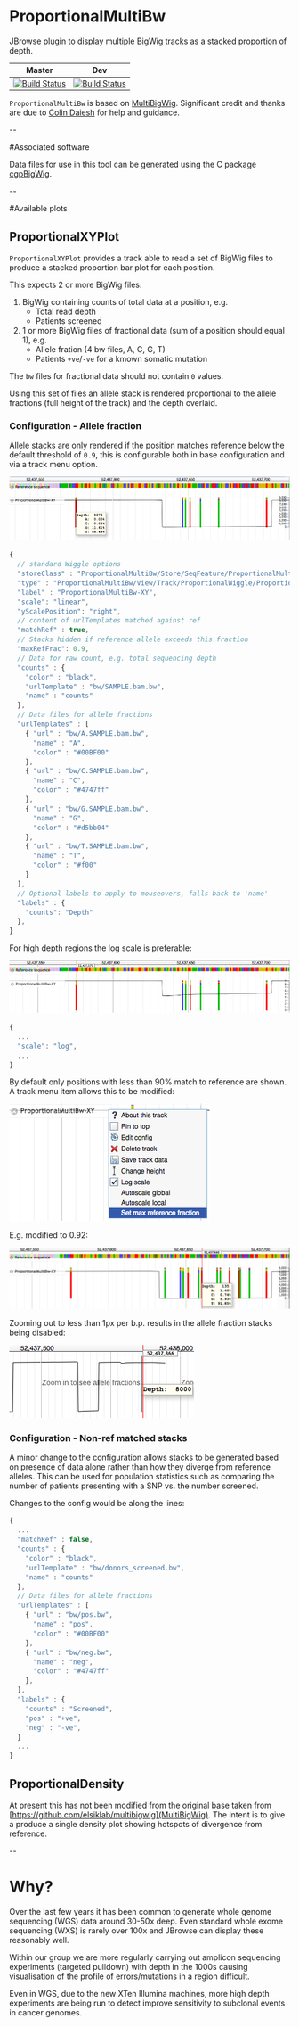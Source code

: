 # ProportionalMultiBw
JBrowse plugin to display multiple BigWig tracks as a stacked proportion of depth.

| Master | Dev |
|---|---|
| [![Build Status](https://travis-ci.org/cancerit/proportionalmultibw.svg?branch=master)](https://travis-ci.org/cancerit/proportionalmultibw) |  [![Build Status](https://travis-ci.org/cancerit/proportionalmultibw.svg?branch=develop)](https://travis-ci.org/cancerit/proportionalmultibw) |

`ProportionalMultiBw` is based on [MultiBigWig](https://github.com/elsiklab/multibigwig).  Significant credit and thanks are due to [Colin Daiesh](https://github.com/cmdcolin) for help and guidance.

--

#Associated software

Data files for use in this tool can be generated using the C package [cgpBigWig](https://github.com/cancerit/cgpBigWig).

--

#Available plots

## ProportionalXYPlot

`ProportionalXYPlot` provides a track able to read a set of BigWig files to produce a stacked proportion bar plot for each position.

This expects 2 or more BigWig files:

1. BigWig containing counts of total data at a position, e.g.
    * Total read depth
    * Patients screened
2. 1 or more BigWig files of fractional data (sum of a position should equal 1), e.g.
    * Allele fration (4 bw files, A, C, G, T)
    * Patients `+ve`/`-ve` for a kmown somatic mutation


The `bw` files for fractional data should not contain `0` values.

Using this set of files an allele stack is rendered proportional to the allele fractions (full height of the track) and the depth overlaid.



### Configuration - Allele fraction

Allele stacks are only rendered if the position matches reference below the default threshold of `0.9`, this is configurable both in base configuration and via a track menu option.

![ProportionalXYPlot native scale](img/XY.png)

```js
{
  // standard Wiggle options
  "storeClass" : "ProportionalMultiBw/Store/SeqFeature/ProportionalMultiBw",
  "type" : "ProportionalMultiBw/View/Track/ProportionalWiggle/ProportionalXYPlot",
  "label" : "ProportionalMultiBw-XY",
  "scale": "linear",
  "yScalePosition": "right",
  // content of urlTemplates matched against ref
  "matchRef" : true,
  // Stacks hidden if reference allele exceeds this fraction
  "maxRefFrac": 0.9,
  // Data for raw count, e.g. total sequencing depth
  "counts" : {
    "color" : "black",
    "urlTemplate" : "bw/SAMPLE.bam.bw",
    "name" : "counts"
  },
  // Data files for allele fractions
  "urlTemplates" : [
    { "url" : "bw/A.SAMPLE.bam.bw",
      "name" : "A",
      "color" : "#00BF00"
    },
    { "url" : "bw/C.SAMPLE.bam.bw",
      "name" : "C",
      "color" : "#4747ff"
    },
    { "url" : "bw/G.SAMPLE.bam.bw",
      "name" : "G",
      "color" : "#d5bb04"
    },
    { "url" : "bw/T.SAMPLE.bam.bw",
      "name" : "T",
      "color" : "#f00"
    }
  ],
  // Optional labels to apply to mouseovers, falls back to 'name'
  "labels" : {
    "counts": "Depth"
  },
}
```

For high depth regions the log scale is preferable:

![ProportionalXYPlot log scale](img/log.png)

```js
{
  ...
  "scale": "log",
  ...
}
```
By default only positions with less than 90% match to reference are shown.  A track menu item allows this to be modified:

![ProportionalXYPlot max fraction dialoge](img/maxFrac.png)

E.g. modified to 0.92:

![ProportionalXYPlot max fraction 0.92](img/maxFrac92pct.png)

Zooming out to less than 1px per b.p. results in the allele fraction stacks being disabled:

![ProportionalXYPlot less than 1 px per b.p.](img/lt1pxPerBp.png)

### Configuration - Non-ref matched stacks

A minor change to the configuration allows stacks to be generated based on presence of data alone rather than how they diverge from reference alleles.  This can be used for population statistics such as comparing the number of patients presenting with a SNP vs. the number screened.

Changes to the config would be along the lines:

```js
{
  ...
  "matchRef" : false,
  "counts" : {
    "color" : "black",
    "urlTemplate" : "bw/donors_screened.bw",
    "name" : "counts"
  },
  // Data files for allele fractions
  "urlTemplates" : [
    { "url" : "bw/pos.bw",
      "name" : "pos",
      "color" : "#00BF00"
    },
    { "url" : "bw/neg.bw",
      "name" : "neg",
      "color" : "#4747ff"
    },
  ],
  "labels" : {
    "counts" : "Screened",
    "pos" : "+ve",
    "neg" : "-ve",
  }
  ...
}
```

## ProportionalDensity

At present this has not been modified from the original base taken from [https://github.com/elsiklab/multibigwig](MultiBigWig).  The intent is to give a produce a single density plot showing hotspots of divergence from reference.

--

# Why?
Over the last few years it has been common to generate whole genome sequencing (WGS) data
around 30-50x deep.  Even standard whole exome sequencing (WXS) is rarely over 100x and
JBrowse can display these reasonably well.

Within our group we are more regularly carrying out amplicon sequencing experiments (targeted pulldown)
with depth in the 1000s causing visualisation of the profile of errors/mutations in a region difficult.

Even in WGS, due to the new XTen Illumina machines, more high depth experiments are being run to detect
improve sensitivity to subclonal events in cancer genomes.

